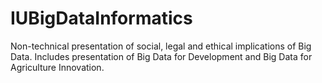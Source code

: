 # IUBigDataInformatics
Non-technical presentation of social, legal and ethical implications of Big Data. Includes presentation of Big Data for Development and Big Data for Agriculture Innovation.

